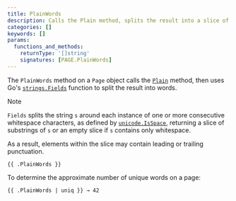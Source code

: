 ```yaml
---
title: PlainWords
description: Calls the Plain method, splits the result into a slice of words, and returns the slice.
categories: []
keywords: []
params:
  functions_and_methods:
    returnType: '[]string'
    signatures: [PAGE.PlainWords]
---
```


The `PlainWords` method on a `Page` object calls the [`Plain`] method, then uses Go's [`strings.Fields`] function to split the result into words.

> [!note]
> `Fields` splits the string `s` around each instance of one or more consecutive whitespace characters, as defined by [`unicode.IsSpace`], returning a slice of substrings of `s` or an empty slice if `s` contains only whitespace.

As a result, elements within the slice may contain leading or trailing punctuation.

```go-html-template
{{ .PlainWords }}
```

To determine the approximate number of unique words on a page:

```go-html-template
{{ .PlainWords | uniq }} → 42
```

[`Plain`]: /methods/page/plain/
[`strings.Fields`]: https://pkg.go.dev/strings#Fields
[`unicode.IsSpace`]: https://pkg.go.dev/unicode#IsSpace

